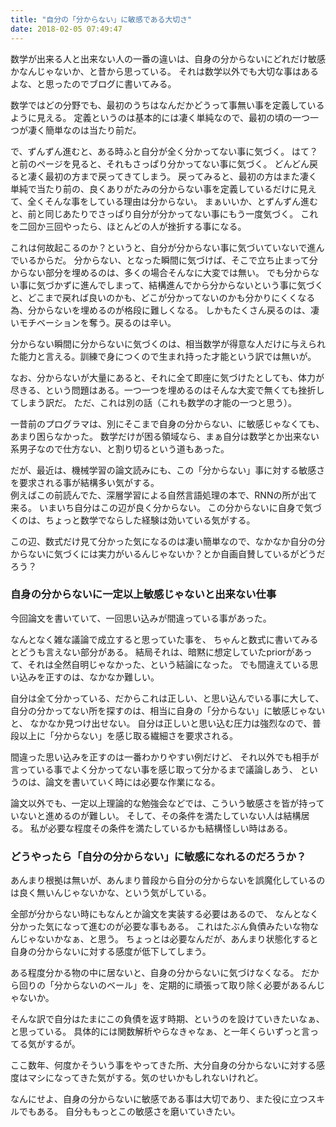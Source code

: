 ```yaml
---
title: "自分の「分からない」に敏感である大切さ"
date: 2018-02-05 07:49:47
---
```


数学が出来る人と出来ない人の一番の違いは、自身の分からないにどれだけ敏感かなんじゃないか、と昔から思っている。
それは数学以外でも大切な事はあるよな、と思ったのでブログに書いてみる。

数学ではどの分野でも、最初のうちはなんだかどうって事無い事を定義しているように見える。
定義というのは基本的には凄く単純なので、最初の頃の一つ一つが凄く簡単なのは当たり前だ。

で、ずんずん進むと、ある時ふと自分が全く分かってない事に気づく。
はて？と前のページを見ると、それもさっぱり分かってない事に気づく。
どんどん戻ると凄く最初の方まで戻ってきてしまう。
戻ってみると、最初の方はまた凄く単純で当たり前の、良くありがたみの分からない事を定義しているだけに見えて、全くそんな事をしている理由は分からない。
まぁいいか、とずんずん進むと、前と同じあたりでさっぱり自分が分かってない事にもう一度気づく。
これを二回か三回やったら、ほとんどの人が挫折する事になる。

これは何故起こるのか？というと、自分が分からない事に気づいていないで進んでいるからだ。
分からない、となった瞬間に気づけば、そこで立ち止まって分からない部分を埋めるのは、多くの場合そんなに大変では無い。
でも分からない事に気づかずに進んでしまって、結構進んでから分からないという事に気づくと、どこまで戻れば良いのかも、どこが分かってないのかも分かりにくくなる為、分からないを埋めるのが格段に難しくなる。
しかもたくさん戻るのは、凄いモチベーションを奪う。戻るのは辛い。

分からない瞬間に分からないに気づくのは、相当数学が得意な人だけに与えられた能力と言える。訓練で身につくので生まれ持った才能という訳では無いが。

なお、分からないが大量にあると、それに全て即座に気づけたとしても、体力が尽きる、という問題はある。一つ一つを埋めるのはそんな大変で無くても挫折してしまう訳だ。
ただ、これは別の話（これも数学の才能の一つと思う）。

一昔前のプログラマは、別にそこまで自身の分からない、に敏感じゃなくても、あまり困らなかった。
数学だけが困る領域なら、まぁ自分は数学とか出来ない系男子なので仕方ない、と割り切るという道もあった。  

だが、最近は、機械学習の論文読みにも、この「分からない」事に対する敏感さを要求される事が結構多い気がする。  
例えばこの前読んでた、深層学習による自然言語処理の本で、RNNの所が出て来る。
いまいち自分はこの辺が良く分からない。
この分からないに自身で気づくのは、ちょっと数学でならした経験は効いている気がする。

この辺、数式だけ見て分かった気になるのは凄い簡単なので、なかなか自分の分からないに気づくには実力がいるんじゃないか？とか自画自賛しているがどうだろう？

### 自身の分からないに一定以上敏感じゃないと出来ない仕事

今回論文を書いていて、一回思い込みが間違っている事があった。

なんとなく雑な議論で成立すると思っていた事を、
ちゃんと数式に書いてみるとどうも言えない部分がある。
結局それは、暗黙に想定していたpriorがあって、それは全然自明じゃなかった、という結論になった。
でも間違えている思い込みを正すのは、なかなか難しい。

自分は全て分かっている、だからこれは正しい、と思い込んでいる事に大して、
自分の分かってない所を探すのは、相当に自身の「分からない」に敏感じゃないと、
なかなか見つけ出せない。
自分は正しいと思い込む圧力は強烈なので、普段以上に「分からない」を感じ取る繊細さを要求される。

間違った思い込みを正すのは一番わかりやすい例だけど、
それ以外でも相手が言っている事でよく分かってない事を感じ取って分かるまで議論しあう、
というのは、論文を書いていく時には必要な作業になる。

論文以外でも、一定以上理論的な勉強会などでは、こういう敏感さを皆が持っていないと進めるのが難しい。
そして、その条件を満たしていない人は結構居る。
私が必要な程度その条件を満たしているかも結構怪しい時はある。

### どうやったら「自分の分からない」に敏感になれるのだろうか？

あんまり根拠は無いが、あんまり普段から自分の分からないを誤魔化しているのは良く無いんじゃないかな、という気がしている。

全部が分からない時にもなんとか論文を実装する必要はあるので、
なんとなく分かった気になって進むのが必要な事もある。
これはたぶん負債みたいな物なんじゃないかなぁ、と思う。
ちょっとは必要なんだが、あんまり状態化すると自身の分からないに対する感度が低下してしまう。

ある程度分かる物の中に居ないと、自身の分からないに気づけなくなる。
だから回りの「分からないのベール」を、定期的に頑張って取り除く必要があるんじゃないか。

そんな訳で自分はたまにこの負債を返す時期、というのを設けていきたいなぁ、と思っている。
具体的には関数解析やらなきゃなぁ、と一年くらいずっと言ってる気がするが。

ここ数年、何度かそういう事をやってきた所、大分自身の分からないに対する感度はマシになってきた気がする。気のせいかもしれないけれど。

なんにせよ、自身の分からないに敏感である事は大切であり、また役に立つスキルでもある。
自分ももっとこの敏感さを磨いていきたい。
